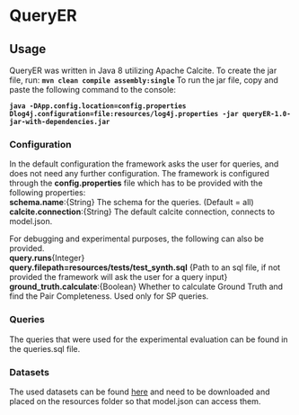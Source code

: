 # QueryER
## Usage

QueryER was written in Java 8 utilizing Apache Calcite.
To create the jar file, run: **`mvn clean compile assembly:single`**
To run the jar file, copy and paste the following command to the console:

**`java -DApp.config.location=config.properties Dlog4j.configuration=file:resources/log4j.properties -jar queryER-1.0-jar-with-dependencies.jar`**

### Configuration
In the default configuration the framework asks the user for queries, and does not need any further configuration.  The framework is configured through the **config.properties** file which has to be provided with the following properties:<br>
**schema.name**:{String} The schema for the queries. (Default = all)<br>
**calcite.connection**:{String} The default calcite connection, connects to model.json.

For debugging and experimental purposes, the following can also be provided.<br>
**query.runs**{Integer}<br>
**query.filepath=resources/tests/test_synth.sql** {Path to an sql file, if not provided the framework will ask the user for a query input}<br>
**ground_truth.calculate**:{Boolean} Whether to calculate Ground Truth and find the Pair Completeness. Used only for SP queries.<br>

### Queries
The queries that were used for the experimental evaluation can be found in the queries.sql file.


### Datasets
The used datasets can be found <a href="https://imisathena-my.sharepoint.com/personal/gpapas_imis_athena-innovation_gr/_layouts/15/onedrive.aspx?id=%2Fpersonal%2Fgpapas%5Fimis%5Fathena%2Dinnovation%5Fgr%2FDocuments%2FVisualFacts%2FImplementation%2FWP2%2FQuery%20ER%2Fdata&originalPath=aHR0cHM6Ly9pbWlzYXRoZW5hLW15LnNoYXJlcG9pbnQuY29tLzpmOi9nL3BlcnNvbmFsL2dwYXBhc19pbWlzX2F0aGVuYS1pbm5vdmF0aW9uX2dyL0VtSUJUNTJkcE5CRnF5bElEeEtZdXZVQnNPZ093RUp5dW9TS2lQUkdHQWppRGc_cnRpbWU9Vks0SzJpVjAyRWc">here</a> and need to be downloaded and placed on the resources folder so that model.json can access them.
